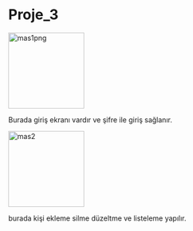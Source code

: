 # Proje_3


<img width="152" alt="mas1png" src="https://github.com/Archerprooo/Proje_3/assets/161921350/2daa0ffb-65c6-4112-84da-61b9fec29ce2">

Burada giriş ekranı vardır ve şifre ile giriş sağlanır.

<img width="152" alt="mas2" src="https://github.com/Archerprooo/Proje_3/assets/161921350/37289d1c-b6c9-4c93-98b9-41aaef79f1c9">

burada kişi ekleme silme düzeltme ve listeleme yapılır.
